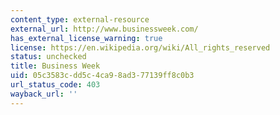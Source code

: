 ```yaml
---
content_type: external-resource
external_url: http://www.businessweek.com/
has_external_license_warning: true
license: https://en.wikipedia.org/wiki/All_rights_reserved
status: unchecked
title: Business Week
uid: 05c3583c-dd5c-4ca9-8ad3-77139ff8c0b3
url_status_code: 403
wayback_url: ''
---
```

